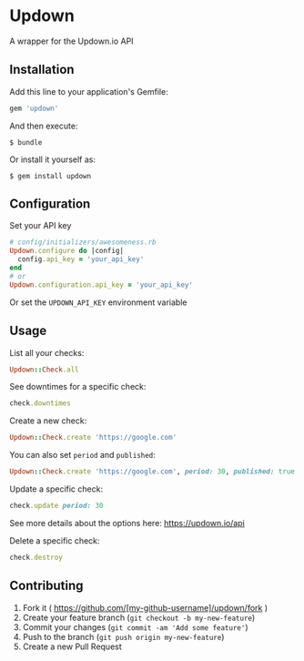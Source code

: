# Updown

A wrapper for the Updown.io API

## Installation

Add this line to your application's Gemfile:

```ruby
gem 'updown'
```

And then execute:

    $ bundle

Or install it yourself as:

    $ gem install updown


## Configuration

Set your API key

```ruby
# config/initializers/awesomeness.rb
Updown.configure do |config|
  config.api_key = 'your_api_key'
end
# or
Updown.configuration.api_key = 'your_api_key'
```

Or set the `UPDOWN_API_KEY` environment variable

## Usage

List all your checks:

```ruby
Updown::Check.all
```

See downtimes for a specific check:

```ruby
check.downtimes
```

Create a new check:

```ruby
Updown::Check.create 'https://google.com'
```

You can also set `period` and `published`:

```ruby
Updown::Check.create 'https://google.com', period: 30, published: true
```

Update a specific check:

```ruby
check.update period: 30
```

See more details about the options here: https://updown.io/api

Delete a specific check:

```ruby
check.destroy
```

## Contributing

1. Fork it ( https://github.com/[my-github-username]/updown/fork )
2. Create your feature branch (`git checkout -b my-new-feature`)
3. Commit your changes (`git commit -am 'Add some feature'`)
4. Push to the branch (`git push origin my-new-feature`)
5. Create a new Pull Request
